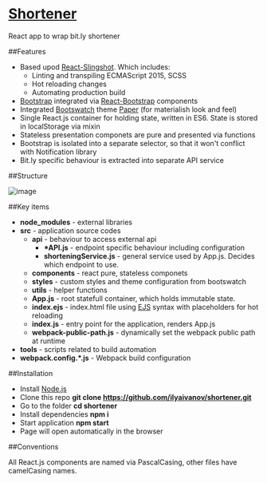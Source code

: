 # [Shortener](https://ilyaivanov.github.io/shortener)
   React app to wrap bit.ly shortener



##Features

* Based upod [React-Slingshot](https://github.com/coryhouse/react-slingshot). Which includes:
    * Linting and transpiling ECMAScript 2015, SCSS
    * Hot reloading changes
    * Automating production build
* [Bootstrap](getbootstrap.com) integrated via [React-Bootstrap](react-bootstrap.github.io) components
* Integrated [Bootswatch](https://bootswatch.com) theme [Paper](https://bootswatch.com/paper/) (for materialish look and feel)
* Single React.js container for holding state, written in ES6. State is stored in localStorage via mixin
* Stateless presentation componets are pure and presented via functions
* Bootstrap is isolated into a separate selector, so that it won't conflict with Notification library
* Bit.ly specific behaviour is extracted into separate API service
   
   
   
   
##Structure

![image](http://puu.sh/r7BPq/a284f7faf5.png)

##Key items

* **node_modules** - external libraries
* **src** - application source codes
    * **api** - behaviour to access external api
        * **\*API.js** - endpoint specific behaviour including configuration
        * **shorteningService.js** - general service used by App.js. Decides which endpoint to use. 
    * **components** - react pure, stateless componets
    * **styles** - custom styles and theme configuration from bootswatch
    * **utils** - helper functions
    * **App.js** - root statefull container, which holds immutable state. 
    * **index.ejs** - index.html file using [EJS](http://www.embeddedjs.com/) syntax with placeholders for hot reloading
    * **index.js** - entry point for the application, renders App.js
    * **webpack-public-path.js** - dynamically set the webpack public path at runtime
* **tools** - scripts related to build automation
* **webpack.config.*.js** - Webpack build configuration
  
  
##Installation

* Install [Node.js](https://nodejs.org/)
* Clone this repo **git clone https://github.com/ilyaivanov/shortener.git**
* Go to the folder **cd shortener**
* Install dependencies **npm i**
* Start application **npm start**
* Page will open automatically in the browser

##Conventions

All React.js components are named via PascalCasing, other files have camelCasing names. 
